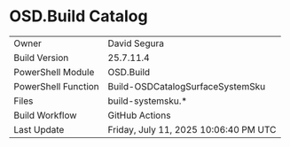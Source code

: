 ﻿# OSD.Build Catalog

| | |
|-|-|
| Owner | David Segura |
| Build Version | 25.7.11.4 |
| PowerShell Module | OSD.Build |
| PowerShell Function | Build-OSDCatalogSurfaceSystemSku |
| Files | build-systemsku.* |
| Build Workflow | GitHub Actions |
| Last Update | Friday, July 11, 2025 10:06:40 PM UTC |
